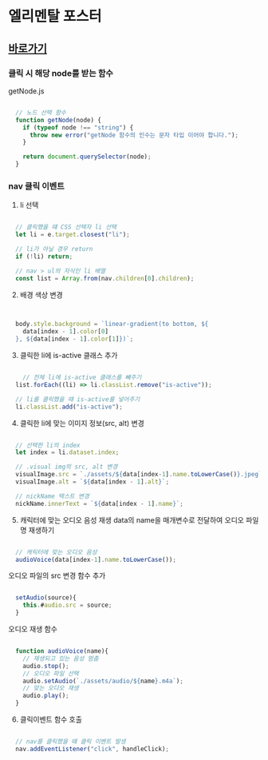 # 엘리멘탈 포스터 
[바로가기](https://juhyuny.github.io/js-homework/mission02/client/index.html)
---

### 클릭 시 해당 node를 받는 함수 
getNode.js
```javascript

  // 노드 선택 함수
  function getNode(node) {
    if (typeof node !== "string") {
      throw new error("getNode 함수의 인수는 문자 타입 이어야 합니다.");
    }

    return document.querySelector(node);
  }

```


### nav 클릭 이벤트
1. li 선택
```javascript

  // 클릭했을 떄 CSS 선택자 li 선택
  let li = e.target.closest("li");

  // li가 아닐 경우 return
  if (!li) return;

  // nav > ul의 자식인 li 배열
  const list = Array.from(nav.children[0].children);

```


2. 배경 색상 변경
```javascript 

  
  body.style.background = `linear-gradient(to bottom, ${
    data[index - 1].color[0]
  }, ${data[index - 1].color[1]})`;

```


3. 클릭한 li에 is-active 클래스 추가
```javascript

    // 전체 li에 is-active 클래스를 뺴주기
  list.forEach((li) => li.classList.remove("is-active"));

  // li를 클릭했을 때 is-active를 넣어주기
  li.classList.add("is-active");

```
 
4. 클릭한 li에 맞는 이미지 정보(src, alt) 변경
```javascript

  // 선택한 li의 index
  let index = li.dataset.index;

  // .visual img의 src, alt 변경
  visualImage.src = `./assets/${data[index-1].name.toLowerCase()}.jpeg`;
  visualImage.alt = `${data[index - 1].alt}`;

  // nickName 텍스트 변경
  nickName.innerText = `${data[index - 1].name}`;

```


5. 캐릭터에 맞는 오디오 음성 재생
data의 name을 매개변수로 전달하여 오디오 파일명 재생하기
```javascript

  // 캐릭터에 맞는 오디오 음성 
  audioVoice(data[index-1].name.toLowerCase());

```
오디오 파일의 src 변경 함수 추가
```javascript

  setAudio(source){
    this.#audio.src = source;
  }

```

오디오 재생 함수
```javascript 

  function audioVoice(name){
    // 재생되고 있는 음성 멈춤
    audio.stop();
    // 오디오 파일 선택
    audio.setAudio(`./assets/audio/${name}.m4a`);
    // 맞는 오디오 재생
    audio.play();
  }

```


6. 클릭이벤트 함수 호출
```javascript

  // nav를 클릭했을 떄 클릭 이벤트 발생
  nav.addEventListener("click", handleClick);

```